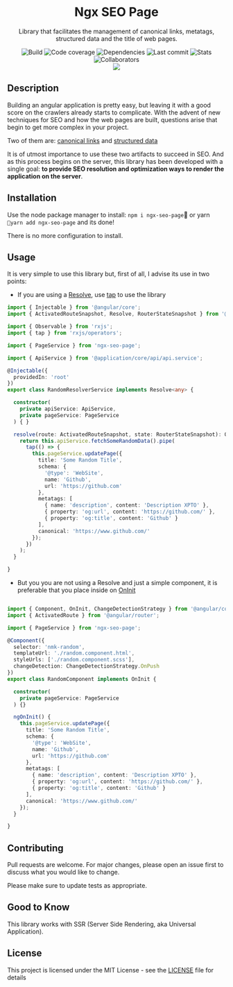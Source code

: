 <h1 align="center">Ngx SEO Page</h1>
<p align="center">
  Library that facilitates the management of canonical links, metatags, structured data and the title of web pages.
</p>
<div align="center">
  <img alt="Build" src="https://img.shields.io/travis/nimesko/ngx-seo-page.svg">
  <img alt="Code coverage" src="https://img.shields.io/codacy/coverage/add8d2b1eb2c4fff98f55c0392e88d1f.svg">
  <img alt="Dependencies" src="https://img.shields.io/david/nimesko/ngx-seo-page.svg">
  <img alt="Last commit" src="https://img.shields.io/github/last-commit/nimesko/ngx-seo-page.svg">
  <img alt="Stats" src="https://img.shields.io/npm/dw/ngx-seo-page.svg">
  <img alt="Collaborators" src="https://img.shields.io/npm/collaborators/ngx-seo-page.svg">
</div>
<div align="center">
  <a href="https://nodei.co/npm/ngx-seo-page/" target="_blank">
    <img src="https://nodei.co/npm/ngx-seo-page.png?downloads=true&downloadRank=true&stars=true">
  </a>
</div>

## Description

Building an angular application is pretty easy, but leaving it with a good score on the crawlers already starts to complicate. With the advent of new techniques for SEO and how the web pages are built, questions arise that begin to get more complex in your project.

Two of them are: [canonical links](https://en.wikipedia.org/wiki/Canonical_link_element) and [structured data](https://schema.org/)

It is of utmost importance to use these two artifacts to succeed in SEO. And as this process begins on the server, this library has been developed with a single goal: **to provide SEO resolution and optimization ways to render the application on the server**.

## Installation

Use the node package manager to install: `npm i ngx-seo-page` or yarn  `yarn add ngx-seo-page` and its done!

There is no more configuration to install.

## Usage

It is very simple to use this library but, first of all, I advise its use in two points:

* If you are using a [Resolve](https://angular.io/api/router/Resolve), use [tap](https://www.learnrxjs.io/operators/utility/do.html) to use the library

```typescript
import { Injectable } from '@angular/core';
import { ActivatedRouteSnapshot, Resolve, RouterStateSnapshot } from '@angular/router';

import { Observable } from 'rxjs';
import { tap } from 'rxjs/operators';

import { PageService } from 'ngx-seo-page';

import { ApiService } from '@application/core/api/api.service';

@Injectable({
  providedIn: 'root'
})
export class RandomResolverService implements Resolve<any> {

  constructor(
    private apiService: ApiService,
    private pageService: PageService
  ) { }

  resolve(route: ActivatedRouteSnapshot, state: RouterStateSnapshot): Observable<any> | Promise<any> | any {
    return this.apiService.fetchSomeRandomData().pipe(
      tap(() => {
        this.pageService.updatePage({
          title: 'Some Random Title',
          schema: {
            '@type': 'WebSite',
            name: 'Github',
            url: 'https://github.com'
          },
          metatags: [
            { name: 'description', content: 'Description XPTO' },
            { property: 'og:url', content: 'https://github.com/' },
            { property: 'og:title', content: 'Github' }
          ],
          canonical: 'https://www.github.com/'
        });
      })
    );
  }

}
```

* But you you are not using a Resolve and just a simple component, it is preferable that you place inside on [OnInit](https://angular.io/api/core/OnInit)

```typescript

import { Component, OnInit, ChangeDetectionStrategy } from '@angular/core';
import { ActivatedRoute } from '@angular/router';

import { PageService } from 'ngx-seo-page';

@Component({
  selector: 'nmk-random',
  templateUrl: './random.component.html',
  styleUrls: ['./random.component.scss'],
  changeDetection: ChangeDetectionStrategy.OnPush
})
export class RandomComponent implements OnInit {

  constructor(
    private pageService: PageService
  ) {}

  ngOnInit() {
    this.pageService.updatePage({
      title: 'Some Random Title',
      schema: {
        '@type': 'WebSite',
        name: 'Github',
        url: 'https://github.com'
      },
      metatags: [
        { name: 'description', content: 'Description XPTO' },
        { property: 'og:url', content: 'https://github.com/' },
        { property: 'og:title', content: 'Github' }
      ],
      canonical: 'https://www.github.com/'
    });
  }

}
```

## Contributing
Pull requests are welcome. For major changes, please open an issue first to discuss what you would like to change.

Please make sure to update tests as appropriate.

## Good to Know

This library works with SSR (Server Side Rendering, aka Universal Application).

## License

This project is licensed under the MIT License - see the [LICENSE](https://github.com/nimesko/ngx-seo-page/LICENSE) file for details
